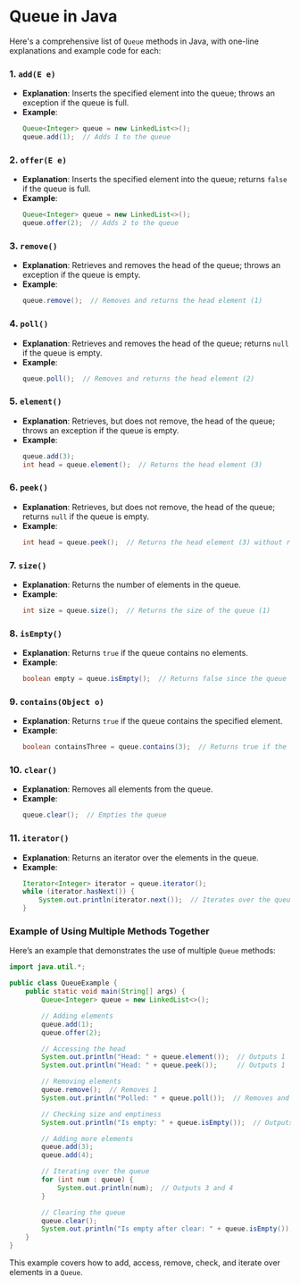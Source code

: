 # Queue in Java

Here's a comprehensive list of `Queue` methods in Java, with one-line explanations and example code for each:

### 1. **`add(E e)`**

- **Explanation**: Inserts the specified element into the queue; throws an exception if the queue is full.
- **Example**:
  ```java
  Queue<Integer> queue = new LinkedList<>();
  queue.add(1);  // Adds 1 to the queue
  ```

### 2. **`offer(E e)`**

- **Explanation**: Inserts the specified element into the queue; returns `false` if the queue is full.
- **Example**:
  ```java
  Queue<Integer> queue = new LinkedList<>();
  queue.offer(2);  // Adds 2 to the queue
  ```

### 3. **`remove()`**

- **Explanation**: Retrieves and removes the head of the queue; throws an exception if the queue is empty.
- **Example**:
  ```java
  queue.remove();  // Removes and returns the head element (1)
  ```

### 4. **`poll()`**

- **Explanation**: Retrieves and removes the head of the queue; returns `null` if the queue is empty.
- **Example**:
  ```java
  queue.poll();  // Removes and returns the head element (2)
  ```

### 5. **`element()`**

- **Explanation**: Retrieves, but does not remove, the head of the queue; throws an exception if the queue is empty.
- **Example**:
  ```java
  queue.add(3);
  int head = queue.element();  // Returns the head element (3)
  ```

### 6. **`peek()`**

- **Explanation**: Retrieves, but does not remove, the head of the queue; returns `null` if the queue is empty.
- **Example**:
  ```java
  int head = queue.peek();  // Returns the head element (3) without removing it
  ```

### 7. **`size()`**

- **Explanation**: Returns the number of elements in the queue.
- **Example**:
  ```java
  int size = queue.size();  // Returns the size of the queue (1)
  ```

### 8. **`isEmpty()`**

- **Explanation**: Returns `true` if the queue contains no elements.
- **Example**:
  ```java
  boolean empty = queue.isEmpty();  // Returns false since the queue is not empty
  ```

### 9. **`contains(Object o)`**

- **Explanation**: Returns `true` if the queue contains the specified element.
- **Example**:
  ```java
  boolean containsThree = queue.contains(3);  // Returns true if the queue contains 3
  ```

### 10. **`clear()`**

- **Explanation**: Removes all elements from the queue.
- **Example**:
  ```java
  queue.clear();  // Empties the queue
  ```

### 11. **`iterator()`**

- **Explanation**: Returns an iterator over the elements in the queue.
- **Example**:
  ```java
  Iterator<Integer> iterator = queue.iterator();
  while (iterator.hasNext()) {
      System.out.println(iterator.next());  // Iterates over the queue elements
  }
  ```

### Example of Using Multiple Methods Together

Here’s an example that demonstrates the use of multiple `Queue` methods:

```java
import java.util.*;

public class QueueExample {
    public static void main(String[] args) {
        Queue<Integer> queue = new LinkedList<>();

        // Adding elements
        queue.add(1);
        queue.offer(2);

        // Accessing the head
        System.out.println("Head: " + queue.element());  // Outputs 1
        System.out.println("Head: " + queue.peek());     // Outputs 1

        // Removing elements
        queue.remove();  // Removes 1
        System.out.println("Polled: " + queue.poll());  // Removes and returns 2

        // Checking size and emptiness
        System.out.println("Is empty: " + queue.isEmpty());  // Outputs true

        // Adding more elements
        queue.add(3);
        queue.add(4);

        // Iterating over the queue
        for (int num : queue) {
            System.out.println(num);  // Outputs 3 and 4
        }

        // Clearing the queue
        queue.clear();
        System.out.println("Is empty after clear: " + queue.isEmpty());  // Outputs true
    }
}
```

This example covers how to add, access, remove, check, and iterate over elements in a `Queue`.
